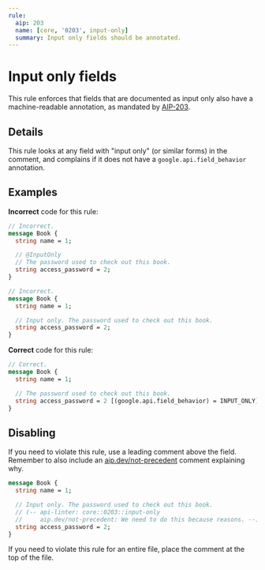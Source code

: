 ```yaml
---
rule:
  aip: 203
  name: [core, '0203', input-only]
  summary: Input only fields should be annotated.
---
```


# Input only fields

This rule enforces that fields that are documented as input only also have a
machine-readable annotation, as mandated by [AIP-203][].

## Details

This rule looks at any field with "input only" (or similar forms) in the
comment, and complains if it does not have a `google.api.field_behavior`
annotation.

## Examples

**Incorrect** code for this rule:

```proto
// Incorrect.
message Book {
  string name = 1;

  // @InputOnly
  // The password used to check out this book.
  string access_password = 2;
}
```

```proto
// Incorrect.
message Book {
  string name = 1;

  // Input only. The password used to check out this book.
  string access_password = 2;
}
```

**Correct** code for this rule:

```proto
// Correct.
message Book {
  string name = 1;

  // The password used to check out this book.
  string access_password = 2 [(google.api.field_behavior) = INPUT_ONLY];
}
```

## Disabling

If you need to violate this rule, use a leading comment above the field.
Remember to also include an [aip.dev/not-precedent][] comment explaining why.

```proto
message Book {
  string name = 1;

  // Input only. The password used to check out this book.
  // (-- api-linter: core::0203::input-only
  //     aip.dev/not-precedent: We need to do this because reasons. --)
  string access_password = 2;
}
```

If you need to violate this rule for an entire file, place the comment at the
top of the file.

[aip-203]: https://aip.dev/203
[aip.dev/not-precedent]: https://aip.dev/not-precedent
